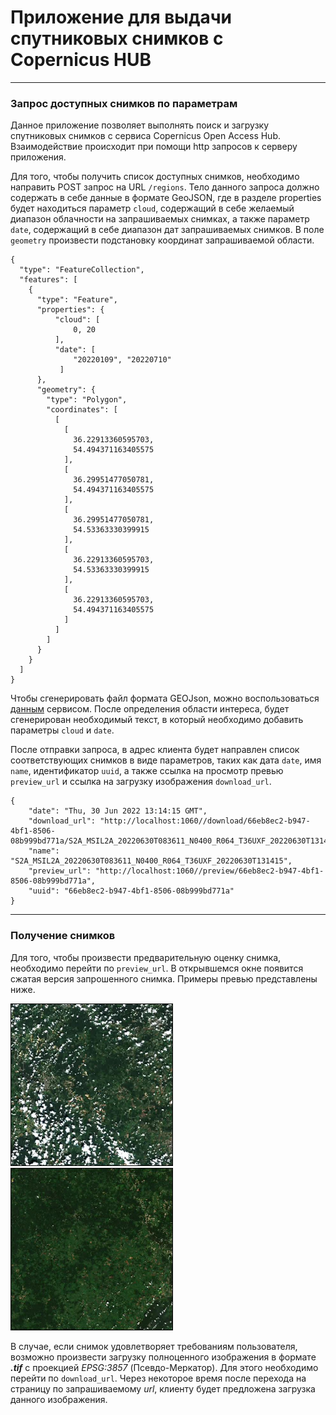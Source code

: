 # Приложение для выдачи спутниковых снимков с Copernicus HUB

---

### Запрос доступных снимков по параметрам

Данное приложение позволяет выполнять поиск и загрузку спутниковых снимков с сервиса Copernicus Open Access Hub. Взаимодействие происходит при помощи http запросов к серверу приложения.

Для того, чтобы получить список доступных снимков, необходимо направить POST запрос на URL `/regions`. Тело данного запроса должно содержать в себе данные в формате GeoJSON, где в разделе properties будет находиться параметр `cloud`, содержащий в себе желаемый диапазон облачности на запрашиваемых снимках, а также параметр `date`, содержащий в себе диапазон дат запрашиваемых снимков. В поле `geometry` произвести подстановку координат запрашиваемой области.

```
{
  "type": "FeatureCollection",
  "features": [
    {
      "type": "Feature",
      "properties": {
          "cloud": [
              0, 20
          ],
          "date": [
              "20220109", "20220710"
           ]
      },
      "geometry": {
        "type": "Polygon",
        "coordinates": [
          [
            [
              36.22913360595703,
              54.494371163405575
            ],
            [
              36.29951477050781,
              54.494371163405575
            ],
            [
              36.29951477050781,
              54.53363330399915
            ],
            [
              36.22913360595703,
              54.53363330399915
            ],
            [
              36.22913360595703,
              54.494371163405575
            ]
          ]
        ]
      }
    }
  ]
}
```

Чтобы сгенерировать файл формата GEOJson, можно воспользоваться [данным](http://geojson.io) сервисом. После определения области интереса, будет сгенерирован необходимый текст, в который необходимо добавить параметры `cloud` и `date`.

После отправки запроса, в адрес клиента будет направлен список соответствующих снимков в виде параметров, таких как дата `date`, имя `name`, идентификатор `uuid`, а также ссылка на просмотр превью `preview_url` и ссылка на загрузку изображения `download_url`.

```
{
    "date": "Thu, 30 Jun 2022 13:14:15 GMT",
    "download_url": "http://localhost:1060//download/66eb8ec2-b947-4bf1-8506-08b999bd771a/S2A_MSIL2A_20220630T083611_N0400_R064_T36UXF_20220630T131415/L2A_T36UXF_A036669_20220630T083613/T36UXF_20220630T083611",
    "name": "S2A_MSIL2A_20220630T083611_N0400_R064_T36UXF_20220630T131415",
    "preview_url": "http://localhost:1060//preview/66eb8ec2-b947-4bf1-8506-08b999bd771a",
    "uuid": "66eb8ec2-b947-4bf1-8506-08b999bd771a"
}
```
---

### Получение снимков
Для того, чтобы произвести предварительную оценку снимка, необходимо перейти по `preview_url`. В открывшемся окне появится сжатая версия запрошенного снимка. Примеры превью представлены ниже.

<img src="./images/S2B_MSIL2A_20220628T084609_N0400_R107_T37UCA_20220628T103352-ql.jpg"  width="260" height="260">
<img src="./images/S2A_MSIL2A_20220623T084611_N0400_R107_T36UXF_20220623T133711-ql.jpg"  width="260" height="260">

В случае, если снимок удовлетворяет требованиям пользователя, возможно произвести загрузку полноценного изображения в формате ***.tif*** с проекцией _EPSG:3857_ (Псевдо-Меркатор). Для этого необходимо перейти по `download_url`. Через некоторое время после перехода на страницу по запрашиваемому _url_, клиенту будет предложена загрузка данного изображения.
